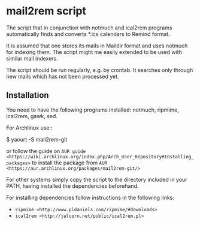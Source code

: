 mail2rem script
===============

The script that in conjunction with notmuch and ical2rem programs
automatically finds and converts *.ics calendars to Remind format.

It is assumed that one stores its mails in Maildir format and uses
notmuch for indexing them. The script might me easily extended to be
used with similar mail indexers.

The script should be run regularly, e.g. by crontab. It searches only
through new mails which has not been processed yet.

Installation
------------

You need to have the following programs installed: notmuch, ripmime,
ical2rem, gawk, sed.

For Archlinux use::

  $ yaourt -S mail2rem-git

or follow the guide on `AUR guide <https://wiki.archlinux.org/index.php/Arch_User_Repository#Installing_packages>` to install the package from `AUR <https://aur.archlinux.org/packages/mail2rem-git/>`

For other systems simply copy the script to the directory included in
your PATH, having installed the dependencies beforehand.

For installing dependencies follow instructions in the following
links:
* `ripmime <http://www.pldaniels.com/ripmime/#downloads>`
* `ical2rem <http://jalcorn.net/public/ical2rem.pl>`


